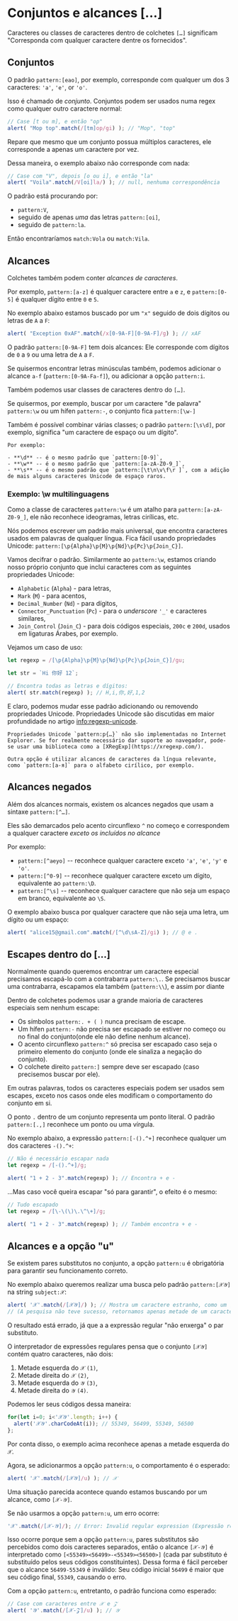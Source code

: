# Conjuntos e alcances [...]

Caracteres ou classes de caracteres dentro de colchetes `[…]` significam "Corresponda com qualquer caractere dentre os fornecidos".

## Conjuntos

O padrão `pattern:[eao]`, por exemplo, corresponde com qualquer um dos 3 caracteres: `'a'`, `'e'`, or `'o'`.

Isso é chamado de *conjunto*. Conjuntos podem ser usados numa regex como qualquer outro caractere normal:

```js run
// Case [t ou m], e então "op"
alert( "Mop top".match(/[tm]op/gi) ); // "Mop", "top"
```

Repare que mesmo que um conjunto possua múltiplos caracteres, ele corresponde a apenas um caractere por vez.

Dessa maneira, o exemplo abaixo não corresponde com nada:

```js run
// Case com "V", depois [o ou i], e então "la"
alert( "Voila".match(/V[oi]la/) ); // null, nenhuma correspondência
```

O padrão está procurando por:

- `pattern:V`,
- seguido de apenas *uma* das letras `pattern:[oi]`,
- seguido de `pattern:la`.

Então encontraríamos `match:Vola` ou `match:Vila`.

## Alcances

Colchetes também podem conter *alcances de caracteres*.

Por exemplo, `pattern:[a-z]` é qualquer caractere entre `a` e `z`, e `pattern:[0-5]` é qualquer dígito entre `0` e `5`.

No exemplo abaixo estamos buscado por um `"x"` seguido de dois dígitos ou letras de `A` a `F`:

```js run
alert( "Exception 0xAF".match(/x[0-9A-F][0-9A-F]/g) ); // xAF
```

O padrão `pattern:[0-9A-F]` tem dois alcances: Ele corresponde com dígitos de `0` a `9` ou uma letra de `A` a `F`.

Se quisermos encontrar letras minúsculas também, podemos adicionar o alcance `a-f` (`pattern:[0-9A-Fa-f]`), ou adicionar a opção `pattern:i`.

Também podemos usar classes de caracteres dentro do `[…]`.

Se quisermos, por exemplo, buscar por um caractere "de palavra" `pattern:\w` ou um hífen `pattern:-`, o conjunto fica `pattern:[\w-]`

Também é possível combinar várias classes; o padrão `pattern:[\s\d]`, por exemplo, significa "um caractere de espaço ou um dígito".

```smart header="Classes de caracteres são atalhos para certos conjuntos de caracteres"
Por exemplo:

- **\d** -- é o mesmo padrão que `pattern:[0-9]`,
- **\w** -- é o mesmo padrão que `pattern:[a-zA-Z0-9_]`,
- **\s** -- é o mesmo padrão que `pattern:[\t\n\v\f\r ]`, com a adição de mais alguns caracteres Unicode de espaço raros.
```

### Exemplo: \w multilinguagens

Como a classe de caracteres `pattern:\w` é um atalho para `pattern:[a-zA-Z0-9_]`, ele não reconhece ideogramas, letras cirílicas, etc.

Nós podemos escrever um padrão mais universal, que encontra caracteres usados em palavras de qualquer língua. Fica fácil usando propriedades Unicode: `pattern:[\p{Alpha}\p{M}\p{Nd}\p{Pc}\p{Join_C}]`.

Vamos decifrar o padrão. Similarmente ao `pattern:\w`, estamos criando nosso próprio conjunto que inclui caracteres com as seguintes propriedades Unicode:

- `Alphabetic` (`Alpha`) - para letras,
- `Mark` (`M`) - para acentos,
- `Decimal_Number` (`Nd`) - para dígitos,
- `Connector_Punctuation` (`Pc`) - para o *underscore* `'_'` e caracteres similares,
- `Join_Control` (`Join_C`) - para dois códigos especiais, `200c` e `200d`, usados em ligaturas Árabes, por exemplo.

Vejamos um caso de uso:

```js run
let regexp = /[\p{Alpha}\p{M}\p{Nd}\p{Pc}\p{Join_C}]/gu;

let str = `Hi 你好 12`;

// Encontra todas as letras e dígitos:
alert( str.match(regexp) ); // H,i,你,好,1,2
```

E claro, podemos mudar esse padrão adicionando ou removendo propriedades Unicode. Propriedades Unicode são discutidas em maior profundidade no artigo <info:regexp-unicode>.

```warn header="Propriedades Unicode não são suportadas no IE"
Propriedades Unicode `pattern:p{…}` não são implementadas no Internet Explorer. Se for realmente necessário dar suporte ao navegador, pode-se usar uma biblioteca como a [XRegExp](https://xregexp.com/).

Outra opção é utilizar alcances de caracteres da língua relevante, como `pattern:[а-я]` para o alfabeto cirílico, por exemplo.
```

## Alcances negados

Além dos alcances normais, existem os alcances negados que usam a sintaxe `pattern:[^…]`.

Eles são demarcados pelo acento circunflexo `^` no começo e correspondem a qualquer caractere *exceto os incluídos no alcance* 

Por exemplo:

- `pattern:[^aeyo]` -- reconhece qualquer caractere exceto  `'a'`, `'e'`, `'y'` e `'o'`.
- `pattern:[^0-9]` -- reconhece qualquer caractere exceto um dígito, equivalente ao `pattern:\D`.
- `pattern:[^\s]` -- reconhece qualquer caractere que não seja um espaço em branco, equivalente ao `\S`.

O exemplo abaixo busca por qualquer caractere que não seja uma letra, um dígito ou um espaço:

```js run
alert( "alice15@gmail.com".match(/[^\d\sA-Z]/gi) ); // @ e .
```

## Escapes dentro do […]

Normalmente quando queremos encontrar um caractere especial precisamos escapá-lo com a contrabarra `pattern:\.`. Se precisamos buscar uma contrabarra, escapamos ela também (`pattern:\\`), e assim por diante

Dentro de colchetes podemos usar a grande maioria de caracteres especiais sem nenhum escape:

- Os símbolos `pattern:. + ( )` nunca precisam de escape.
- Um hífen `pattern:-` não precisa ser escapado se estiver no começo ou no final do conjunto(onde ele não define nenhum alcance).
- O acento circunflexo `pattern:^` só precisa ser escapado caso seja o primeiro elemento do conjunto (onde ele sinaliza a negação do conjunto).
- O colchete direito `pattern:]` sempre deve ser escapado (caso precisemos buscar por ele).

Em outras palavras, todos os caracteres especiais podem ser usados sem escapes, exceto nos casos onde eles modificam o comportamento do conjunto em si.

O ponto `.` dentro de um conjunto representa um ponto literal. O padrão `pattern:[.,]` reconhece um ponto ou uma vírgula.

No exemplo abaixo, a expressão `pattern:[-().^+]` reconhece qualquer um dos caracteres `-().^+`:

```js run
// Não é necessário escapar nada
let regexp = /[-().^+]/g;

alert( "1 + 2 - 3".match(regexp) ); // Encontra + e -
```

...Mas caso você queira escapar "só para garantir", o efeito é o mesmo:

```js run
// Tudo escapado
let regexp = /[\-\(\)\.\^\+]/g;

alert( "1 + 2 - 3".match(regexp) ); // Também encontra + e -
```

## Alcances e a opção "u"

Se existem pares substitutos no conjunto, a opção `pattern:u` é obrigatória para garantir seu funcionamento correto.

No exemplo abaixo queremos realizar uma busca pelo padrão `pattern:[𝒳𝒴]` na string `subject:𝒳`:

```js run
alert( '𝒳'.match(/[𝒳𝒴]/) ); // Mostra um caractere estranho, como um [?]
// (A pesquisa não teve sucesso, retornamos apenas metade de um caractere)
```

O resultado está errado, já que a a expressão regular "não enxerga" o par substituto.

O interpretador de expressões regulares pensa que o conjunto `[𝒳𝒴]` contém quatro caracteres, não dois:

1. Metade esquerda do `𝒳` `(1)`,
2. Metade direita do `𝒳` `(2)`,
3. Metade esquerda do `𝒴` `(3)`,
4. Metade direita do `𝒴` `(4)`.

Podemos ler seus códigos dessa maneira:

```js run
for(let i=0; i<'𝒳𝒴'.length; i++) {
  alert('𝒳𝒴'.charCodeAt(i)); // 55349, 56499, 55349, 56500
};
```

Por conta disso, o exemplo acima reconhece apenas a metade esquerda do `𝒳`.

Agora, se adicionarmos a opção `pattern:u`, o comportamento é o esperado:

```js run
alert( '𝒳'.match(/[𝒳𝒴]/u) ); // 𝒳
```

Uma situação parecida acontece quando estamos buscando por um alcance, como `[𝒳-𝒴]`.

Se não usarmos a opção `pattern:u`, um erro ocorre:

```js run
'𝒳'.match(/[𝒳-𝒴]/); // Error: Invalid regular expression (Expressão regular inválida)
```

Isso ocorre porque sem a opção `pattern:u`, pares substitutos são percebidos como dois caracteres separados, então o alcance `[𝒳-𝒴]` é interpretado como `[<55349><56499>-<55349><56500>]` (cada par substituto é substituído pelos seus códigos constituintes). Dessa forma é fácil perceber que o alcance `56499-55349` é inválido: Seu código inicial `56499` é maior que seu código final, `55349`, causando o erro.

Com a opção `pattern:u`, entretanto, o padrão funciona como esperado:

```js run
// Case com caracteres entre 𝒳 e 𝒵
alert( '𝒴'.match(/[𝒳-𝒵]/u) ); // 𝒴
```
